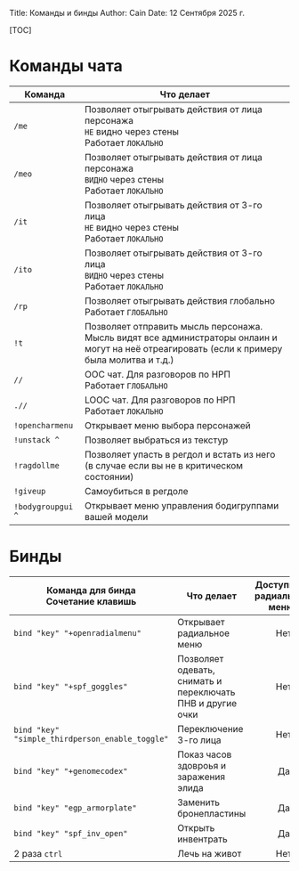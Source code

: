 Title: Команды и бинды
Author: Cain
Date: 12 Сентября 2025 г.

[TOC]

# Команды чата
| Команда          | Что делает |
|------------------|------------|
| `/me`            | Позволяет отыгрывать действия от лица персонажа <br>`НЕ` видно через стены <br>Работает `ЛОКАЛЬНО` |
| `/meo`           | Позволяет отыгрывать действия от лица персонажа <br>`ВИДНО` через стены <br>Работает `ЛОКАЛЬНО`    |
| `/it`            | Позволяет отыгрывать действия от 3-го лица <br>`НЕ` видно через стены <br>Работает `ЛОКАЛЬНО`      |
| `/ito`           | Позволяет отыгрывать действия от 3-го лица <br>`ВИДНО` через стены <br>Работает `ЛОКАЛЬНО`         |
| `/rp`            | Позволяет отыгрывать действия глобально <br>Работает `ГЛОБАЛЬНО`                                    |
| `!t`             | Позволяет отправить мысль персонажа. <br>Мысль видят все администраторы онлаин и могут на неё отреагировать (если к примеру была молитва и т.д.)|
| `//`             | OOC чат. Для разговоров по НРП <br>Работает `ГЛОБАЛЬНО`                                            |
| `.//`            | LOOC чат. Для разговоров по НРП <br>Работает `ЛОКАЛЬНО`                                            |
| `!opencharmenu`  | Открывает меню выбора персонажей                                                                   |
| `!unstack ^`     | Позволяет выбраться из текстур                                                                     |
| `!ragdollme`     | Позволяет упасть в регдол и встать из него (в случае если вы не в критическом состоянии)           |
| `!giveup`        | Самоубиться в регдоле                                                                              |
| `!bodygroupgui ^`| Открывает меню управления бодигруппами вашей модели                                                |

# Бинды
| Команда для бинда <br>Сочетание клавишь        | Что делает                                                 | Доступно из радиального меню? |
|------------------------------------------------|------------------------------------------------------------|:-----------------------------:|
| `bind "key" "+openradialmenu"`                 | Открывает радиальное меню                                  | Нет                           |
| `bind "key" "+spf_goggles"`                    | Позволяет одевать, снимать и переключать ПНВ и другие очки | Нет                           |
| `bind "key" "simple_thirdperson_enable_toggle"`| Переключение 3-го лица                                     | Нет                           |
| `bind "key" "+genomecodex"`                    | Показ часов здовроья и заражения элида                     | Да                            |
| `bind "key" "egp_armorplate"`                  | Заменить бронепластины                                     | Да                            |
| `bind "key" "spf_inv_open"`                    | Открыть инвентрать                                         | Да                            |
| 2 раза `ctrl`                                  | Лечь на живот                                              | Нет                           |
